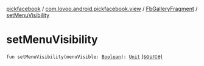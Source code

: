 [pickfacebook](../../index.md) / [com.lovoo.android.pickfacebook.view](../index.md) / [FbGalleryFragment](index.md) / [setMenuVisibility](./set-menu-visibility.md)

# setMenuVisibility

`fun setMenuVisibility(menuVisible: `[`Boolean`](https://kotlinlang.org/api/latest/jvm/stdlib/kotlin/-boolean/index.html)`): `[`Unit`](https://kotlinlang.org/api/latest/jvm/stdlib/kotlin/-unit/index.html) [(source)](https://github.com/lovoo/android-pickpic/blob/master/pickfacebook/src/main/kotlin/com/lovoo/android/pickfacebook/view/FbGalleryFragment.kt#L69)